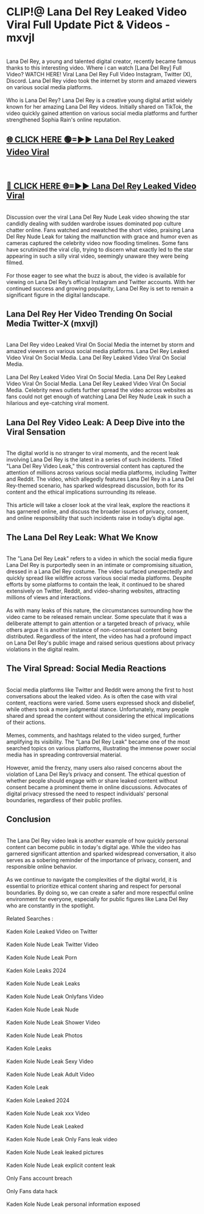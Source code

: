 # CLIP!@ Lana Del Rey Leaked Video Viral Full Update Pict & Videos - mxvjl
<br>
Lana Del Rey, a young and talented digital creator, recently became famous thanks to this interesting video. Where i can watch [Lana Del Rey] Full Video? WATCH HERE! Viral Lana Del Rey Full Video Instagram, Twitter (X), Discord. Lana Del Rey video took the internet by storm and amazed viewers on various social media platforms.
<br><br>
Who is Lana Del Rey? Lana Del Rey is a creative young digital artist widely known for her amazing Lana Del Rey videos. Initially shared on TikTok, the video quickly gained attention on various social media platforms and further strengthened Sophia Rain's online reputation.
<br>
<h2><a href="https://bestclip.site?title=Lana_Del_Rey">🌐 CLICK HERE 🟢=►► Lana Del Rey Leaked Video Viral</a></h2>
<br>
<h2><a href="https://bestclip.site?title=Lana_Del_Rey">🔴 CLICK HERE 🌐=►► Lana Del Rey Leaked Video Viral</a></h2>
<br>
Discussion over the viral Lana Del Rey Nude Leak video showing the star candidly dealing with sudden wardrobe issues dominated pop culture chatter online. Fans watched and rewatched the short video, praising Lana Del Rey Nude Leak for taking the malfunction with grace and humor even as cameras captured the celebrity video now flooding timelines. Some fans have scrutinized the viral clip, trying to discern what exactly led to the star appearing in such a silly viral video, seemingly unaware they were being filmed.
<br><br>
For those eager to see what the buzz is about, the video is available for viewing on Lana Del Rey’s official Instagram and Twitter accounts. With her continued success and growing popularity, Lana Del Rey is set to remain a significant figure in the digital landscape.
<br>
<h2>Lana Del Rey Her Video Trending On Social Media Twitter-X (mxvjl)</h2>
<br>
Lana Del Rey video Leaked Viral On Social Media the internet by storm and amazed viewers on various social media platforms. Lana Del Rey Leaked Video Viral On Social Media. Lana Del Rey Leaked Video Viral On Social Media.
<br><br>
Lana Del Rey Leaked Video Viral On Social Media. Lana Del Rey Leaked Video Viral On Social Media. Lana Del Rey Leaked Video Viral On Social Media. Celebrity news outlets further spread the video across websites as fans could not get enough of watching Lana Del Rey Nude Leak in such a hilarious and eye-catching viral moment.
<br>
<h2>Lana Del Rey Video Leak: A Deep Dive into the Viral Sensation</h2>
<br>
The digital world is no stranger to viral moments, and the recent leak involving Lana Del Rey is the latest in a series of such incidents. Titled "Lana Del Rey Video Leak," this controversial content has captured the attention of millions across various social media platforms, including Twitter and Reddit. The video, which allegedly features Lana Del Rey in a Lana Del Rey-themed scenario, has sparked widespread discussion, both for its content and the ethical implications surrounding its release.
<br><br>
This article will take a closer look at the viral leak, explore the reactions it has garnered online, and discuss the broader issues of privacy, consent, and online responsibility that such incidents raise in today’s digital age.
<br>
<h2>The Lana Del Rey Leak: What We Know</h2>
<br>
The "Lana Del Rey Leak" refers to a video in which the social media figure Lana Del Rey is purportedly seen in an intimate or compromising situation, dressed in a Lana Del Rey costume. The video surfaced unexpectedly and quickly spread like wildfire across various social media platforms. Despite efforts by some platforms to contain the leak, it continued to be shared extensively on Twitter, Reddit, and video-sharing websites, attracting millions of views and interactions.
<br><br>
As with many leaks of this nature, the circumstances surrounding how the video came to be released remain unclear. Some speculate that it was a deliberate attempt to gain attention or a targeted breach of privacy, while others argue it is another instance of non-consensual content being distributed. Regardless of the intent, the video has had a profound impact on Lana Del Rey's public image and raised serious questions about privacy violations in the digital realm.
<br>
<h2>The Viral Spread: Social Media Reactions</h2>
<br>
Social media platforms like Twitter and Reddit were among the first to host conversations about the leaked video. As is often the case with viral content, reactions were varied. Some users expressed shock and disbelief, while others took a more judgmental stance. Unfortunately, many people shared and spread the content without considering the ethical implications of their actions.
<br><br>
Memes, comments, and hashtags related to the video surged, further amplifying its visibility. The "Lana Del Rey Leak" became one of the most searched topics on various platforms, illustrating the immense power social media has in spreading controversial material.
<br><br>
However, amid the frenzy, many users also raised concerns about the violation of Lana Del Rey’s privacy and consent. The ethical question of whether people should engage with or share leaked content without consent became a prominent theme in online discussions. Advocates of digital privacy stressed the need to respect individuals' personal boundaries, regardless of their public profiles.
<br>
<h2>Conclusion</h2>
<br>
The Lana Del Rey video leak is another example of how quickly personal content can become public in today's digital age. While the video has garnered significant attention and sparked widespread conversation, it also serves as a sobering reminder of the importance of privacy, consent, and responsible online behavior.
<br><br>
As we continue to navigate the complexities of the digital world, it is essential to prioritize ethical content sharing and respect for personal boundaries. By doing so, we can create a safer and more respectful online environment for everyone, especially for public figures like Lana Del Rey who are constantly in the spotlight.
<br><br>
Related Searches :
<br><br>
Kaden Kole Leaked Video on Twitter
<br><br>
Kaden Kole Nude Leak Twitter Video
<br><br>
Kaden Kole Nude Leak Porn
<br><br>
Kaden Kole Leaks 2024
<br><br>
Kaden Kole Nude Leak Leaks
<br><br>
Kaden Kole Nude Leak Onlyfans Video
<br><br>
Kaden Kole Nude Leak Nude
<br><br>
Kaden Kole Nude Leak Shower Video
<br><br>
Kaden Kole Nude Leak Photos
<br><br>
Kaden Kole Leaks
<br><br>
Kaden Kole Nude Leak Sexy Video
<br><br>
Kaden Kole Nude Leak Adult Video
<br><br>
Kaden Kole Leak
<br><br>
Kaden Kole Leaked 2024
<br><br>
Kaden Kole Nude Leak xxx Video
<br><br>
Kaden Kole Nude Leak Leaked
<br><br>
Kaden Kole Nude Leak Only Fans leak video
<br><br>
Kaden Kole Nude Leak leaked pictures
<br><br>
Kaden Kole Nude Leak explicit content leak
<br><br>
Only Fans account breach
<br><br>
Only Fans data hack
<br><br>
Kaden Kole Nude Leak personal information exposed